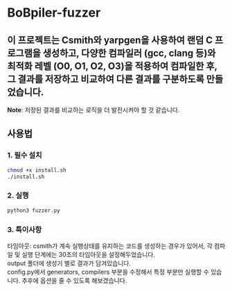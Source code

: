 # BoBpiler-fuzzer
이 프로젝트는 Csmith와 yarpgen을 사용하여 랜덤 C 프로그램을 생성하고, 
다양한 컴파일러 (gcc, clang 등)와 최적화 레벨 (O0, O1, O2, O3)을 적용하여 컴파일한 후, 그 결과를 저장하고 비교하여 다른 결과를 구분하도록 만들었습니다.
---

**Note**: 저장된 결과를 비교하는 로직을 더 발전시켜야 할 것 같습니다.

## 사용법

### 1. 필수 설치

```bash
chmod +x install.sh
./install.sh
```

### 2. 실행
```bash
python3 fuzzer.py
```

### 3. 특이사항
타임아웃: csmith가 계속 실행상태를 유지하는 코드를 생성하는 경우가 있어서, 각 컴파일 및 실행 단계에는 30초의 타임아웃을 설정해두었습니다.  
output 폴더에 생성기 별로 결과가 담겨있습니다.  
config.py에서 generators, compilers 부분을 수정해서 특정 부분만 실행할 수 있습니다. 추후에 옵션을 줄 수 있도록 해보겠습니다.  


